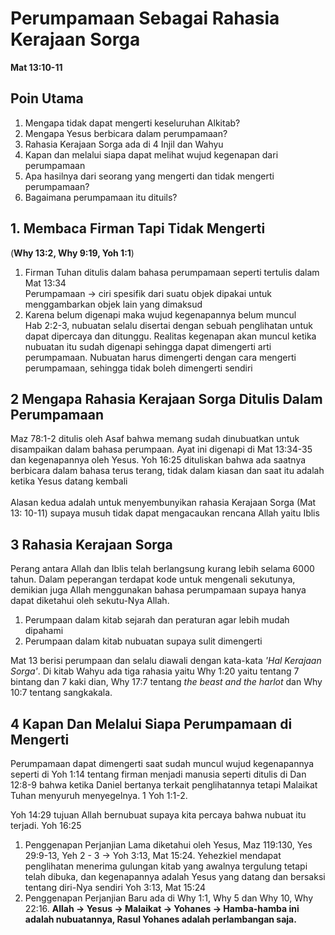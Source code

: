 # Perumpamaan Sebagai Rahasia Kerajaan Sorga
__Mat 13:10-11__

## Poin Utama
1. Mengapa tidak dapat mengerti keseluruhan Alkitab?
2. Mengapa Yesus berbicara dalam perumpamaan?
3. Rahasia Kerajaan Sorga ada di 4 Injil dan Wahyu
4. Kapan dan melalui siapa dapat melihat wujud kegenapan dari perumpamaan
5. Apa hasilnya dari seorang yang mengerti dan tidak mengerti perumpamaan?
6. Bagaimana perumpamaan itu dituils?

## 1. Membaca Firman Tapi Tidak Mengerti
(__Why 13:2, Why 9:19, Yoh 1:1__)

1. Firman Tuhan ditulis dalam bahasa perumpamaan seperti tertulis dalam Mat 13:34 <br>
    Perumpamaan -> ciri spesifik dari suatu objek dipakai untuk menggambarkan objek lain yang dimaksud
2. Karena belum digenapi maka wujud kegenapannya belum muncul <br>
Hab 2:2-3, nubuatan selalu disertai dengan sebuah penglihatan untuk dapat dipercaya dan ditunggu. Realitas kegenapan akan muncul ketika nubuatan itu sudah digenapi sehingga dapat dimengerti arti perumpamaan. Nubuatan harus dimengerti dengan cara mengerti perumpamaan, sehingga tidak boleh dimengerti sendiri

## 2 Mengapa Rahasia Kerajaan Sorga Ditulis Dalam Perumpamaan
Maz 78:1-2 ditulis oleh Asaf bahwa memang sudah dinubuatkan untuk disampaikan dalam bahasa perumpaan. Ayat ini digenapi di Mat 13:34-35 dan kegenapannya oleh Yesus. Yoh 16:25 dituliskan bahwa ada saatnya berbicara dalam bahasa terus terang, tidak dalam kiasan dan saat itu adalah ketika Yesus datang kembali <br><br>
Alasan kedua adalah untuk menyembunyikan rahasia Kerajaan Sorga (Mat 13: 10-11) supaya musuh tidak dapat mengacaukan rencana Allah yaitu Iblis

## 3 Rahasia Kerajaan Sorga
Perang antara Allah dan Iblis telah berlangsung kurang lebih selama 6000 tahun. Dalam peperangan terdapat kode untuk mengenali sekutunya, demikian juga Allah menggunakan bahasa perumpamaan supaya hanya dapat diketahui oleh sekutu-Nya Allah.
1. Perumpaan dalam kitab sejarah dan peraturan agar lebih mudah dipahami
2. Perumpaan dalam kitab nubuatan supaya sulit dimengerti

Mat 13 berisi perumpaan dan selalu diawali dengan kata-kata _'Hal Kerajaan Sorga'_. Di kitab Wahyu ada tiga rahasia yaitu Why 1:20 yaitu tentang 7 bintang dan 7 kaki dian, Why 17:7 tentang _the beast and the harlot_ dan Why 10:7 tentang sangkakala.

## 4 Kapan Dan Melalui Siapa Perumpamaan di Mengerti
Perumpamaan dapat dimengerti saat sudah muncul wujud kegenapannya seperti di Yoh 1:14 tentang firman menjadi manusia seperti ditulis di Dan 12:8-9 bahwa ketika Daniel bertanya terkait penglihatannya tetapi Malaikat Tuhan menyuruh menyegelnya. 1 Yoh 1:1-2.

Yoh 14:29 tujuan Allah bernubuat supaya kita percaya bahwa nubuat itu terjadi. Yoh 16:25

1. Penggenapan Perjanjian Lama diketahui oleh Yesus, Maz 119:130, Yes 29:9-13, Yeh 2 - 3 -> Yoh 3:13, Mat 15:24. Yehezkiel mendapat penglihatan menerima gulungan kitab yang awalnya tergulung tetapi telah dibuka, dan kegenapannya adalah Yesus yang datang dan bersaksi tentang diri-Nya sendiri Yoh 3:13, Mat 15:24
2. Penggenapan Perjanjian Baru ada di Why 1:1, Why 5 dan Why 10, Why 22:16. <b>
Allah -> Yesus -> Malaikat -> Yohanes -> Hamba-hamba ini adalah nubuatannya, Rasul Yohanes adalah perlambangan saja. 
